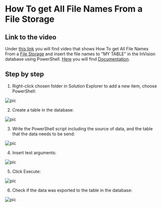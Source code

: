 
# How To get All File Names From a File Storage

## Link to the video

Under [this link](https://profitbasedocs.blob.core.windows.net/videos/PowerShell%20-%20file%20name%20export.mp4) you will find video that shows How To get All File Names From a [File Storage](../../filestorage.md) and insert the file names to "MY TABLE" in the InVision database using PowerShell. [Here](../../powershell/commands.md) you will find [Documentation](../../powershell/commands.md).
<br/>


## Step by step


1. Right-click chosen folder in Solution Explorer to add a new item, choose PowerShell:

![pic](https://profitbasedocs.blob.core.windows.net/images/powershelHTgtn1.png)

2. Create a table in the database:

![pic](https://profitbasedocs.blob.core.windows.net/images/powershelHTgtn2.png)

3. Write the PowerShell script including the source of data, and the table that the data needs to be send:

![pic](https://profitbasedocs.blob.core.windows.net/images/powershelHTgtn3.png)

4. Insert test arguments:

![pic](https://profitbasedocs.blob.core.windows.net/images/powershelHTgtn4.png)

5. Click Execute:

![pic](https://profitbasedocs.blob.core.windows.net/images/powershelHTgtn5.png)

6. Check if the data was exported to the table in the database:

![pic](https://profitbasedocs.blob.core.windows.net/images/powershelHTgtn6.png)

<br/>